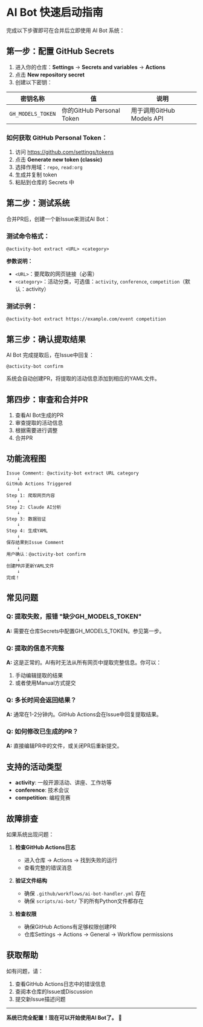 # AI Bot 快速启动指南

完成以下步骤即可在合并后立即使用 AI Bot 系统：

## 第一步：配置 GitHub Secrets

1. 进入你的仓库：**Settings** → **Secrets and variables** → **Actions**
2. 点击 **New repository secret**
3. 创建以下密钥：

| 密钥名称 | 值 | 说明 |
|---------|-----|------|
| `GH_MODELS_TOKEN` | 你的GitHub Personal Token | 用于调用GitHub Models API |

### 如何获取 GitHub Personal Token：

1. 访问 https://github.com/settings/tokens
2. 点击 **Generate new token (classic)**
3. 选择作用域：`repo`, `read:org`
4. 生成并复制 token
5. 粘贴到仓库的 Secrets 中

## 第二步：测试系统

合并PR后，创建一个新Issue来测试AI Bot：

### 测试命令格式：

```
@activity-bot extract <URL> <category>
```

**参数说明：**
- `<URL>`：要爬取的网页链接（必需）
- `<category>`：活动分类，可选值：`activity`, `conference`, `competition`（默认：activity）

### 测试示例：

```
@activity-bot extract https://example.com/event competition
```

## 第三步：确认提取结果

AI Bot 完成提取后，在Issue中回复：

```
@activity-bot confirm
```

系统会自动创建PR，将提取的活动信息添加到相应的YAML文件。

## 第四步：审查和合并PR

1. 查看AI Bot生成的PR
2. 审查提取的活动信息
3. 根据需要进行调整
4. 合并PR

## 功能流程图

```
Issue Comment: @activity-bot extract URL category
    ↓
GitHub Actions Triggered
    ↓
Step 1: 爬取网页内容
    ↓
Step 2: Claude AI分析
    ↓
Step 3: 数据验证
    ↓
Step 4: 生成YAML
    ↓
保存结果到Issue Comment
    ↓
用户确认：@activity-bot confirm
    ↓
创建PR并更新YAML文件
    ↓
完成！
```

## 常见问题

### Q: 提取失败，报错 "缺少GH_MODELS_TOKEN"
**A:** 需要在仓库Secrets中配置GH_MODELS_TOKEN。参见第一步。

### Q: 提取的信息不完整
**A:** 这是正常的。AI有时无法从所有网页中提取完整信息。你可以：
1. 手动编辑提取的结果
2. 或者使用Manual方式提交

### Q: 多长时间会返回结果？
**A:** 通常在1-2分钟内。GitHub Actions会在Issue中回复提取结果。

### Q: 如何修改已生成的PR？
**A:** 直接编辑PR中的文件，或关闭PR后重新提交。

## 支持的活动类型

- **activity**: 一般开源活动、讲座、工作坊等
- **conference**: 技术会议
- **competition**: 编程竞赛

## 故障排查

如果系统出现问题：

1. **检查GitHub Actions日志**
   - 进入仓库 → Actions → 找到失败的运行
   - 查看完整的错误消息

2. **验证文件结构**
   - 确保 `.github/workflows/ai-bot-handler.yml` 存在
   - 确保 `scripts/ai-bot/` 下的所有Python文件都存在

3. **检查权限**
   - 确保GitHub Actions有足够权限创建PR
   - 仓库Settings → Actions → General → Workflow permissions

## 获取帮助

如有问题，请：
1. 查看GitHub Actions日志中的错误信息
2. 查阅本仓库的Issue或Discussion
3. 提交新Issue描述问题

---

**系统已完全配置！现在可以开始使用AI Bot了。** 🚀
